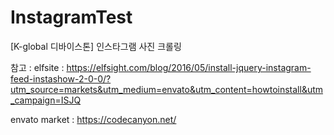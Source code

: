 # InstagramTest
[K-global 디바이스톤] 인스타그램 사진 크롤링

참고 :
elfsite : https://elfsight.com/blog/2016/05/install-jquery-instagram-feed-instashow-2-0-0/?utm_source=markets&utm_medium=envato&utm_content=howtoinstall&utm_campaign=ISJQ

envato market : https://codecanyon.net/
